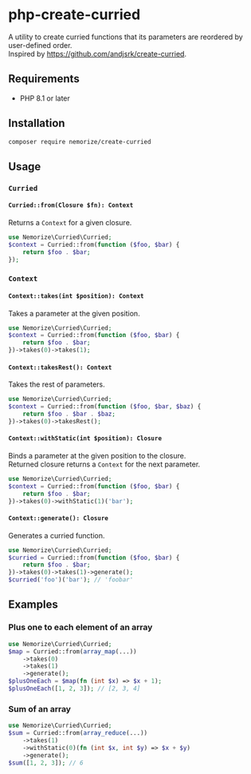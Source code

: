 # php-create-curried

A utility to create curried functions that its parameters are reordered by user-defined order.<br />
Inspired by https://github.com/andjsrk/create-curried.

## Requirements
- PHP 8.1 or later

## Installation
```bash
composer require nemorize/create-curried
```

## Usage

### `Curried`

#### `Curried::from(Closure $fn): Context`
Returns a `Context` for a given closure.
```php
use Nemorize\Curried\Curried;
$context = Curried::from(function ($foo, $bar) {
    return $foo . $bar;
});
```

### `Context`

#### `Context::takes(int $position): Context`
Takes a parameter at the given position.
```php
use Nemorize\Curried\Curried;
$context = Curried::from(function ($foo, $bar) {
    return $foo . $bar;
})->takes(0)->takes(1);
```

#### `Context::takesRest(): Context`
Takes the rest of parameters.
```php
use Nemorize\Curried\Curried;
$context = Curried::from(function ($foo, $bar, $baz) {
    return $foo . $bar . $baz;
})->takes(0)->takesRest();
```

#### `Context::withStatic(int $position): Closure`
Binds a parameter at the given position to the closure.<br />
Returned closure returns a `Context` for the next parameter.
```php
use Nemorize\Curried\Curried;
$context = Curried::from(function ($foo, $bar) {
    return $foo . $bar;
})->takes(0)->withStatic(1)('bar');
```

#### `Context::generate(): Closure`
Generates a curried function.
```php
use Nemorize\Curried\Curried;
$curried = Curried::from(function ($foo, $bar) {
    return $foo . $bar;
})->takes(0)->takes(1)->generate();
$curried('foo')('bar'); // 'foobar'
```

## Examples

### Plus one to each element of an array
```php
use Nemorize\Curried\Curried;
$map = Curried::from(array_map(...))
    ->takes(0)
    ->takes(1)
    ->generate();
$plusOneEach = $map(fn (int $x) => $x + 1);
$plusOneEach([1, 2, 3]); // [2, 3, 4]
```

### Sum of an array
```php
use Nemorize\Curried\Curried;
$sum = Curried::from(array_reduce(...))
    ->takes(1)
    ->withStatic(0)(fn (int $x, int $y) => $x + $y)
    ->generate();
$sum([1, 2, 3]); // 6
```